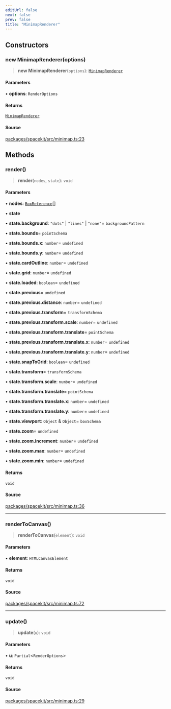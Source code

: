 ```yaml
---
editUrl: false
next: false
prev: false
title: "MinimapRenderer"
---
```


## Constructors

### new MinimapRenderer(options)

> **new MinimapRenderer**(`options`): [`MinimapRenderer`](MinimapRenderer.md)

#### Parameters

• **options**: `RenderOptions`

#### Returns

[`MinimapRenderer`](MinimapRenderer.md)

#### Source

[packages/spacekit/src/minimap.ts:23](https://github.com/nodenogg-in/alpha-p2p/blob/bd4a66e/packages/spacekit/src/minimap.ts#L23)

## Methods

### render()

> **render**(`nodes`, `state`): `void`

#### Parameters

• **nodes**: [`BoxReference`](../type-aliases/BoxReference.md)[]

• **state**

• **state\.background**: `"dots"` \| `"lines"` \| `"none"`= `backgroundPattern`

• **state\.bounds**= `pointSchema`

• **state\.bounds\.x**: `number`= `undefined`

• **state\.bounds\.y**: `number`= `undefined`

• **state\.cardOutline**: `number`= `undefined`

• **state\.grid**: `number`= `undefined`

• **state\.loaded**: `boolean`= `undefined`

• **state\.previous**= `undefined`

• **state\.previous\.distance**: `number`= `undefined`

• **state\.previous\.transform**= `transformSchema`

• **state\.previous\.transform\.scale**: `number`= `undefined`

• **state\.previous\.transform\.translate**= `pointSchema`

• **state\.previous\.transform\.translate\.x**: `number`= `undefined`

• **state\.previous\.transform\.translate\.y**: `number`= `undefined`

• **state\.snapToGrid**: `boolean`= `undefined`

• **state\.transform**= `transformSchema`

• **state\.transform\.scale**: `number`= `undefined`

• **state\.transform\.translate**= `pointSchema`

• **state\.transform\.translate\.x**: `number`= `undefined`

• **state\.transform\.translate\.y**: `number`= `undefined`

• **state\.viewport**: `Object` & `Object`= `boxSchema`

• **state\.zoom**= `undefined`

• **state\.zoom\.increment**: `number`= `undefined`

• **state\.zoom\.max**: `number`= `undefined`

• **state\.zoom\.min**: `number`= `undefined`

#### Returns

`void`

#### Source

[packages/spacekit/src/minimap.ts:36](https://github.com/nodenogg-in/alpha-p2p/blob/bd4a66e/packages/spacekit/src/minimap.ts#L36)

***

### renderToCanvas()

> **renderToCanvas**(`element`): `void`

#### Parameters

• **element**: `HTMLCanvasElement`

#### Returns

`void`

#### Source

[packages/spacekit/src/minimap.ts:72](https://github.com/nodenogg-in/alpha-p2p/blob/bd4a66e/packages/spacekit/src/minimap.ts#L72)

***

### update()

> **update**(`u`): `void`

#### Parameters

• **u**: `Partial`\<`RenderOptions`\>

#### Returns

`void`

#### Source

[packages/spacekit/src/minimap.ts:29](https://github.com/nodenogg-in/alpha-p2p/blob/bd4a66e/packages/spacekit/src/minimap.ts#L29)
